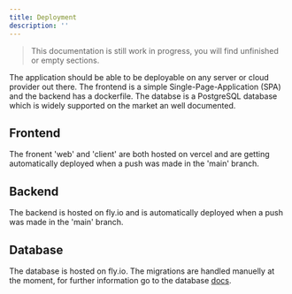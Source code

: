 ```yaml
---
title: Deployment
description: ''
---
```


> This documentation is still work in progress, you will find unfinished or empty sections.

The application should be able to be deployable on any server or cloud provider out there. The frontend is a simple Single-Page-Application (SPA) and the backend has a dockerfile. The databse is a PostgreSQL database which is widely supported on the market an well documented.

## Frontend

The fronent 'web' and 'client' are both hosted on vercel and are getting automatically deployed when a push was made in the 'main' branch.

## Backend

The backend is hosted on fly.io and is automatically deployed when a push was made in the 'main' branch.

## Database

The database is hosted on fly.io. The migrations are handled manuelly at the moment, for further information go to the database [docs](./database.md).
